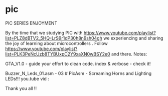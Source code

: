 # pic
PIC SERIES ENJOYMENT

By the time that we studying PIC with https://www.youtube.com/playlist?list=PLZ8dBTV2_5HQ-LrS9r1dP30h8n9sh04gh 
we experiencing and sharing the joy of learning about microcontrollers . 
Follow https://www.youtube.com/playlist?list=PLK3PeNcUzb8TYBUxpC2Y9xaXN0wBSY2e0 and there. 
Notes:

GTA_V1.0 - guide your effort to clean code. index & verbose - check it!

Buzzer_N_Leds_01.asm -  03 # PicAsm - Screaming Horns and Lighting LEDs!!! you.tube vid :
   


Thank you all !!

